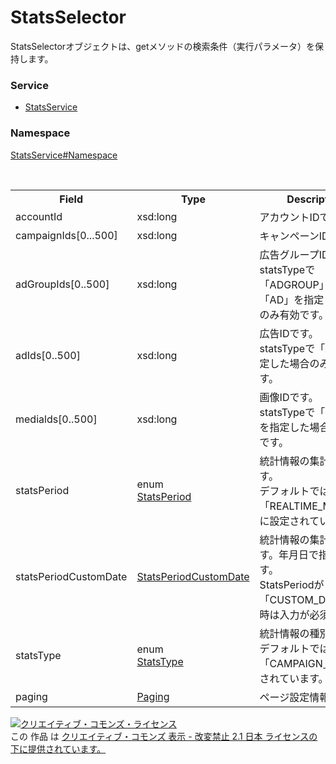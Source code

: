 # StatsSelector
StatsSelectorオブジェクトは、getメソッドの検索条件（実行パラメータ）を保持します。

### Service
+ [StatsService](../../services/StatsService.md)

### Namespace
[StatsService#Namespace](../../services/StatsService.md#namespace)

<table>
 <tr>
  <th>Field</th>
  <th>Type</th>
  <th>Description</th>
  <th>response</th>
  <th>get</th>
  <th>add</th>
  <th>set</th>
  <th>remove</th>
 </tr>
 <tr>
  <td>accountId</td>
  <td>xsd:long</td>
  <td>アカウントIDです。</td>
  <td>yes</td>
  <td>Requirement</td>
  <td>-</td>
  <td>-</td>
  <td>-</td>
 </tr>
 <tr>
  <td>campaignIds[0...500]</td>
  <td>xsd:long</td>
  <td>キャンペーンIDです。</td>
  <td>yes</td>
  <td>Optional</td>
  <td>-</td>
  <td>-</td>
  <td>-</td>
 </tr>
 <tr>
  <td>adGroupIds[0..500]</td>
  <td>xsd:long</td>
  <td>広告グループIDです。<br>statsTypeで「ADGROUP」または「AD」を指定した場合のみ有効です。</td>
  <td>yes</td>
  <td>Optional</td>
  <td>-</td>
  <td>-</td>
  <td>-</td>
 </tr>
 <tr>
  <td>adIds[0..500]</td>
  <td>xsd:long</td>
  <td>広告IDです。<br>statsTypeで「AD」を指定した場合のみ有効です。</td>
  <td>yes</td>
  <td>Optional</td>
  <td>-</td>
  <td>-</td>
  <td>-</td>
 </tr>
 <tr>
  <td>medialds[0..500]</td>
  <td>xsd:long</td>
  <td>画像IDです。<br>statsTypeで「MEDIA」を指定した場合のみ有効です。</td>
  <td>yes</td>
  <td>Optional</td>
  <td>-</td>
  <td>-</td>
  <td>-</td>
 </tr>
 <tr>
  <td>statsPeriod</td>
  <td>enum<br>
  <a href="./StatsPeriod.md">StatsPeriod</a></td>
  <td>統計情報の集計期間です。<br>デフォルトでは「REALTIME_MONTH」に設定されています。</td>
  <td>yes</td>
  <td>Optional</td>
  <td>-</td>
  <td>-</td>
  <td>-</td>
 </tr>
  <tr>
  <td>statsPeriodCustomDate</td>
  <td><a href="./StatsPeriodCustomDate.md">StatsPeriodCustomDate</a></td>
  <td>統計情報の集計期間です。年月日で指定可能です。<br>StatsPeriodが「CUSTOM_DATE」の時は入力が必須です。</td>
  <td>yes</td>
  <td>Optional</td>
  <td>-</td>
  <td>-</td>
  <td>-</td>
 </tr>
 <tr>
  <td>statsType</td>
  <td>enum<br>
  <a href="./StatsType.md">StatsType</a></td>
  <td>統計情報の種別です。<br>デフォルトでは「CAMPAIGN」に設定されています。</td>
  <td>yes</td>
  <td>Optional</td>
  <td>-</td>
  <td>-</td>
  <td>-</td>
 </tr>
 <tr>
  <td>paging</td>
  <td><a href="../Common/Paging.md">Paging</a></td>
  <td>ページ設定情報です。</td>
  <td>yes</td>
  <td>Optional</td>
  <td>-</td>
  <td>-</td>
  <td>-</td>
 </tr>
</table>

<a rel="license" href="http://creativecommons.org/licenses/by-nd/2.1/jp/">
<img alt="クリエイティブ・コモンズ・ライセンス" style="border-width:0" src="https://i.creativecommons.org/l/by-nd/2.1/jp/88x31.png" />
</a><br />
この 作品 は <a rel="license" href="http://creativecommons.org/licenses/by-nd/2.1/jp/">
クリエイティブ・コモンズ 表示 - 改変禁止 2.1 日本 ライセンスの下に提供されています。</a>
